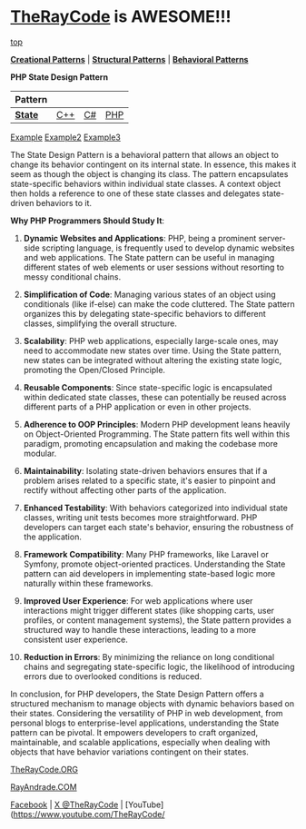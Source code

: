 # [TheRayCode](../../../README.md) is AWESOME!!!

[top](../README.md)

**[Creational Patterns](../../Creational/README.md)** | **[Structural Patterns](../../Structural/README.md)** | **[Behavioral Patterns](../README.md)**

**PHP State Design Pattern**

|Pattern|   |   |   |
|---|---|---|---|
| [**State**](README.md) | [C++](../../../CPP/Behavioral/State/README.md) | [C#](../../../Csharp/Behavioral/State/README.md) | [PHP](../../../PHP/Behavioral/State/README.md) |

[Example](Example/README.md) [Example2](Example2/README.md) [Example3](Example3/README.md)

The State Design Pattern is a behavioral pattern that allows an object to change its behavior contingent on its internal state. In essence, this makes it seem as though the object is changing its class. The pattern encapsulates state-specific behaviors within individual state classes. A context object then holds a reference to one of these state classes and delegates state-driven behaviors to it.

**Why PHP Programmers Should Study It**:

1. **Dynamic Websites and Applications**: PHP, being a prominent server-side scripting language, is frequently used to develop dynamic websites and web applications. The State pattern can be useful in managing different states of web elements or user sessions without resorting to messy conditional chains.

2. **Simplification of Code**: Managing various states of an object using conditionals (like if-else) can make the code cluttered. The State pattern organizes this by delegating state-specific behaviors to different classes, simplifying the overall structure.

3. **Scalability**: PHP web applications, especially large-scale ones, may need to accommodate new states over time. Using the State pattern, new states can be integrated without altering the existing state logic, promoting the Open/Closed Principle.

4. **Reusable Components**: Since state-specific logic is encapsulated within dedicated state classes, these can potentially be reused across different parts of a PHP application or even in other projects.

5. **Adherence to OOP Principles**: Modern PHP development leans heavily on Object-Oriented Programming. The State pattern fits well within this paradigm, promoting encapsulation and making the codebase more modular.

6. **Maintainability**: Isolating state-driven behaviors ensures that if a problem arises related to a specific state, it's easier to pinpoint and rectify without affecting other parts of the application.

7. **Enhanced Testability**: With behaviors categorized into individual state classes, writing unit tests becomes more straightforward. PHP developers can target each state's behavior, ensuring the robustness of the application.

8. **Framework Compatibility**: Many PHP frameworks, like Laravel or Symfony, promote object-oriented practices. Understanding the State pattern can aid developers in implementing state-based logic more naturally within these frameworks.

9. **Improved User Experience**: For web applications where user interactions might trigger different states (like shopping carts, user profiles, or content management systems), the State pattern provides a structured way to handle these interactions, leading to a more consistent user experience.

10. **Reduction in Errors**: By minimizing the reliance on long conditional chains and segregating state-specific logic, the likelihood of introducing errors due to overlooked conditions is reduced.

In conclusion, for PHP developers, the State Design Pattern offers a structured mechanism to manage objects with dynamic behaviors based on their states. Considering the versatility of PHP in web development, from personal blogs to enterprise-level applications, understanding the State pattern can be pivotal. It empowers developers to craft organized, maintainable, and scalable applications, especially when dealing with objects that have behavior variations contingent on their states.

[TheRayCode.ORG](https://www.TheRayCode.org)

[RayAndrade.COM](https://www.RayAndrade.com)

[Facebook](https://www.facebook.com/TheRayCode/) | [X @TheRayCode](https://www.x.com/TheRayCode/) | [YouTube](https://www.youtube.com/TheRayCode/
